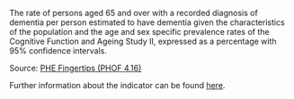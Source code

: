 The rate of persons aged 65 and over with a recorded diagnosis of dementia per person estimated to have dementia given the characteristics of the population and the age and sex specific prevalence rates of the Cognitive Function and Ageing Study II, expressed as a percentage with 95% confidence intervals.

Source: [PHE Fingertips (PHOF 4.16)](https://fingertips.phe.org.uk/profile/public-health-outcomes-framework)

Further information about the indicator can be found [here](https://fingertips.phe.org.uk/search/92949).

